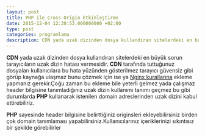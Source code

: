 ```yaml
---
layout: post
title: PHP ile Cross-Origin Etkinleştirme
date: 2015-12-04 12:30:53.000000000 +02:00
type: post
categories: programlama
description: CDN yada uzak dizinden dosya kullandıran sitelerdeki en büyük sorun tarayıcıların uzak dizin hatası vermesidir.CDN tarafında tuttuğunuz
---
```


**CDN** yada uzak dizinden dosya kullandıran sitelerdeki en büyük sorun tarayıcıların uzak dizin hatası vermesidir. **CDN** tarafında tuttuğunuz dosyaları kullanıcılara bu hata yüzünden gösterilmez tarayıcı güvensiz gibi görüp kaynağa ulaşmaz bunu çözmek için ise ya [Nginx kurallarına](https://mertcangokgoz.com/nginxde-cors-ayarlari-nasil-yapilir/) ekleme yapmanız gerekir.Çoğu zaman bu ekleme bile yeterli gelmez yada çalışmaz header bilgisine tanımladığınız uzak dizin kullanımı tanımı geçmez bu gibi durumlarda **PHP** kullanarak istenilen domain adreslerinden uzak dizini kabul ettirebiliriz.

<script src="https://gist.github.com/MertcanGokgoz/2040cd0efb48952087f0.js"></script>

**PHP** sayesinde header bilgisine belirttiğiniz originsleri ekleyebilirsiniz birden çok domain tanımlaması yapabilirsiniz.Kullanıcılarınız içeriklerinizi sıkıntısız bir şekilde görebilirler
